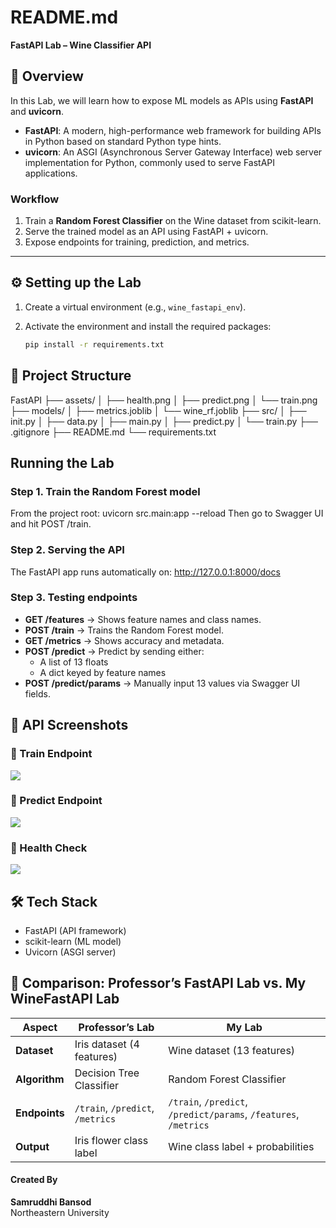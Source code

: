 # README.md

**FastAPI Lab – Wine Classifier API**

## 🔎 Overview

In this Lab, we will learn how to expose ML models as APIs using **FastAPI** and **uvicorn**.

- **FastAPI**: A modern, high-performance web framework for building APIs in Python based on standard Python type hints.  
- **uvicorn**: An ASGI (Asynchronous Server Gateway Interface) web server implementation for Python, commonly used to serve FastAPI applications.

### Workflow

1. Train a **Random Forest Classifier** on the Wine dataset from scikit-learn.  
2. Serve the trained model as an API using FastAPI + uvicorn.  
3. Expose endpoints for training, prediction, and metrics.

---

## ⚙️ Setting up the Lab

1. Create a virtual environment (e.g., `wine_fastapi_env`).  
2. Activate the environment and install the required packages:

   ```bash
   pip install -r requirements.txt

## 📂 Project Structure
FastAPI
├── assets/ 
│ ├── health.png
│ ├── predict.png
│ └── train.png
├── models/ 
│ ├── metrics.joblib
│ └── wine_rf.joblib
├── src/
│ ├── init.py
│ ├── data.py
│ ├── main.py
│ ├── predict.py
│ └── train.py
├── .gitignore
├── README.md
└── requirements.txt


## Running the Lab
### Step 1. Train the Random Forest model
From the project root:
uvicorn src.main:app --reload
Then go to Swagger UI and hit POST /train.

### Step 2. Serving the API
The FastAPI app runs automatically on:
http://127.0.0.1:8000/docs

### Step 3. Testing endpoints

- **GET /features** → Shows feature names and class names.  
- **POST /train** → Trains the Random Forest model.  
- **GET /metrics** → Shows accuracy and metadata.  
- **POST /predict** → Predict by sending either:  
  - A list of 13 floats  
  - A dict keyed by feature names  
- **POST /predict/params** → Manually input 13 values via Swagger UI fields.  


## 📸 API Screenshots

### 🔹 Train Endpoint
![](assests/train.png)

### 🔹 Predict Endpoint
![](assests/predict.png)

### 🔹 Health Check
![](assests/health.png)

## 🛠 Tech Stack
- FastAPI (API framework)
- scikit-learn (ML model)
- Uvicorn (ASGI server)

## 🔄 Comparison: Professor’s FastAPI Lab vs. My WineFastAPI Lab

| Aspect          | Professor’s Lab                 | My Lab                             |
|-----------------|---------------------------------|------------------------------------|
| **Dataset**     | Iris dataset (4 features)       | Wine dataset (13 features)         |
| **Algorithm**   | Decision Tree Classifier        | Random Forest Classifier           |
| **Endpoints**   | `/train`, `/predict`, `/metrics`| `/train`, `/predict`, `/predict/params`, `/features`, `/metrics` |
| **Output**      | Iris flower class label         | Wine class label + probabilities   |


#### Created By
**Samruddhi Bansod**  
Northeastern University 
